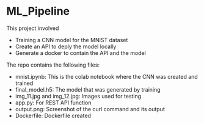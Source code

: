 # ML_Pipeline

This project involved
- Training a CNN model for the MNIST dataset
- Create an API to deply the model locally
- Generate a docker to contain the API and the model

The repo contains the following files:
- mnist.ipynb: This is the colab notebook where the CNN was created and trained
- final_model.h5: The model that was generated by training
- img_11.jpg and img_12.jpg: Images used for testing
- app.py: For REST API function
- output.png: Screenshot of the curl command and its output
- Dockerfile: Dockerfile created 
